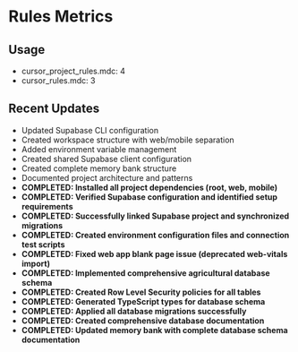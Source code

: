 # Rules Metrics
## Usage

* cursor_project_rules.mdc: 4
* cursor_rules.mdc: 3

## Recent Updates
* Updated Supabase CLI configuration
* Created workspace structure with web/mobile separation
* Added environment variable management
* Created shared Supabase client configuration
* Created complete memory bank structure
* Documented project architecture and patterns
* **COMPLETED: Installed all project dependencies (root, web, mobile)**
* **COMPLETED: Verified Supabase configuration and identified setup requirements**
* **COMPLETED: Successfully linked Supabase project and synchronized migrations**
* **COMPLETED: Created environment configuration files and connection test scripts**
* **COMPLETED: Fixed web app blank page issue (deprecated web-vitals import)**
* **COMPLETED: Implemented comprehensive agricultural database schema**
* **COMPLETED: Created Row Level Security policies for all tables**
* **COMPLETED: Generated TypeScript types for database schema**
* **COMPLETED: Applied all database migrations successfully**
* **COMPLETED: Created comprehensive database documentation**
* **COMPLETED: Updated memory bank with complete database schema documentation**


